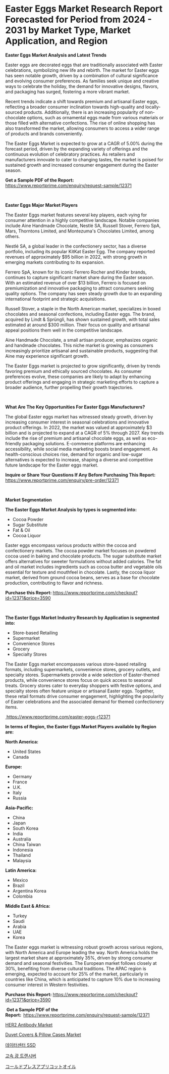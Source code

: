 <p><h1>Easter Eggs Market Research Report Forecasted for Period from 2024 -  2031 by Market Type, Market Application, and Region</h1></p><p><strong>Easter Eggs Market Analysis and Latest Trends</strong></p>
<p><p>Easter eggs are decorated eggs that are traditionally associated with Easter celebrations, symbolizing new life and rebirth. The market for Easter eggs has seen notable growth, driven by a combination of cultural significance and evolving consumer preferences. As families seek unique and creative ways to celebrate the holiday, the demand for innovative designs, flavors, and packaging has surged, fostering a more vibrant market.</p><p>Recent trends indicate a shift towards premium and artisanal Easter eggs, reflecting a broader consumer inclination towards high-quality and locally-sourced products. Additionally, there is an increasing popularity of non-chocolate options, such as ornamental eggs made from various materials or those filled with alternative confections. The rise of online shopping has also transformed the market, allowing consumers to access a wider range of products and brands conveniently.</p><p>The Easter Eggs Market is expected to grow at a CAGR of 5.00% during the forecast period, driven by the expanding variety of offerings and the continuous evolution of celebratory practices. As retailers and manufacturers innovate to cater to changing tastes, the market is poised for sustained growth and increased consumer engagement during the Easter season.</p></p>
<p><strong>Get a Sample PDF of the Report:&nbsp;</strong> <a href="https://www.reportprime.com/enquiry/request-sample/12371">https://www.reportprime.com/enquiry/request-sample/12371</a></p>
<p>&nbsp;</p>
<p><strong>Easter Eggs Major Market Players</strong></p>
<p><p>The Easter Eggs market features several key players, each vying for consumer attention in a highly competitive landscape. Notable companies include Aine Handmade Chocolate, Nestlé SA, Russell Stover, Ferrero SpA, Mars, Thorntons Limited, and Montezuma's Chocolates Limited, among others. </p><p>Nestlé SA, a global leader in the confectionery sector, has a diverse portfolio, including its popular KitKat Easter Egg. The company reported revenues of approximately $95 billion in 2022, with strong growth in emerging markets contributing to its expansion.</p><p>Ferrero SpA, known for its iconic Ferrero Rocher and Kinder brands, continues to capture significant market share during the Easter season. With an estimated revenue of over $13 billion, Ferrero is focused on premiumization and innovative packaging to attract consumers seeking quality options. The company has seen steady growth due to an expanding international footprint and strategic acquisitions.</p><p>Russell Stover, a staple in the North American market, specializes in boxed chocolates and seasonal confections, including Easter eggs. The brand, acquired by Lindt & Sprüngli, has shown sustained growth, with total sales estimated at around $300 million. Their focus on quality and artisanal appeal positions them well in the competitive landscape.</p><p>Aine Handmade Chocolate, a small artisan producer, emphasizes organic and handmade chocolates. This niche market is growing as consumers increasingly prioritize artisanal and sustainable products, suggesting that Aine may experience significant growth.</p><p>The Easter Eggs market is projected to grow significantly, driven by trends favoring premium and ethically sourced chocolates. As consumer preferences evolve, these companies are likely to adapt by enhancing product offerings and engaging in strategic marketing efforts to capture a broader audience, further propelling their growth trajectories.</p></p>
<p>&nbsp;</p>
<p><strong>What Are The Key Opportunities For Easter Eggs Manufacturers?</strong></p>
<p><p>The global Easter eggs market has witnessed steady growth, driven by increasing consumer interest in seasonal celebrations and innovative product offerings. In 2022, the market was valued at approximately $3 billion and is projected to expand at a CAGR of 5% through 2027. Key trends include the rise of premium and artisanal chocolate eggs, as well as eco-friendly packaging solutions. E-commerce platforms are enhancing accessibility, while social media marketing boosts brand engagement. As health-conscious choices rise, demand for organic and low-sugar alternatives is expected to increase, shaping a diverse and competitive future landscape for the Easter eggs market.</p></p>
<p><strong>Inquire or Share Your Questions If Any Before Purchasing This Report:</strong> <a href="https://www.reportprime.com/enquiry/pre-order/12371">https://www.reportprime.com/enquiry/pre-order/12371</a></p>
<p>&nbsp;</p>
<p><strong>Market Segmentation</strong></p>
<p><strong>The Easter Eggs Market Analysis by types is segmented into:</strong></p>
<p><ul><li>Cocoa Powder</li><li>Sugar Substitute</li><li>Fat & Oil</li><li>Cocoa Liquor</li></ul></p>
<p><p>Easter eggs encompass various products within the cocoa and confectionery markets. The cocoa powder market focuses on powdered cocoa used in baking and chocolate products. The sugar substitute market offers alternatives for sweeter formulations without added calories. The fat and oil market includes ingredients such as cocoa butter and vegetable oils essential for texture and mouthfeel in chocolate. Lastly, the cocoa liquor market, derived from ground cocoa beans, serves as a base for chocolate production, contributing to flavor and richness.</p></p>
<p><strong>Purchase this Report:&nbsp;</strong><a href="https://www.reportprime.com/checkout?id=12371&price=3590">https://www.reportprime.com/checkout?id=12371&price=3590</a></p>
<p>&nbsp;</p>
<p><strong>The Easter Eggs Market Industry Research by Application is segmented into:</strong></p>
<p><ul><li>Store-based Retailing</li><li>Supermarket</li><li>Convenience Stores</li><li>Grocery</li><li>Specialty Stores</li></ul></p>
<p><p>The Easter Eggs market encompasses various store-based retailing formats, including supermarkets, convenience stores, grocery outlets, and specialty stores. Supermarkets provide a wide selection of Easter-themed products, while convenience stores focus on quick access to seasonal treats. Grocery stores cater to everyday shoppers with festive options, and specialty stores often feature unique or artisanal Easter eggs. Together, these retail formats drive consumer engagement, highlighting the popularity of Easter celebrations and the associated demand for themed confectionery items.</p></p>
<p><a href="https://www.reportprime.com/easter-eggs-r12371">&nbsp;https://www.reportprime.com/easter-eggs-r12371</a></p>
<p><strong>In terms of Region, the Easter Eggs Market Players available by Region are:</strong></p>
<p>
    <p> <strong> North America: </strong>
        <ul>
            <li>United States</li>
            <li>Canada</li>
        </ul>
        </p> 
    <p> <strong> Europe: </strong>
        <ul>
            <li>Germany</li>
            <li>France</li>
            <li>U.K.</li>
            <li>Italy</li>
            <li>Russia</li>
        </ul>
        </p> 
    <p> <strong> Asia-Pacific: </strong>
        <ul>
            <li>China</li>
            <li>Japan</li>
            <li>South Korea</li>
            <li>India</li>
            <li>Australia</li>
            <li>China Taiwan</li>
            <li>Indonesia</li>
            <li>Thailand</li>
            <li>Malaysia</li>
        </ul>
        </p> 
    <p> <strong> Latin America: </strong>
        <ul>
            <li>Mexico</li>
            <li>Brazil</li>
            <li>Argentina Korea</li>
            <li>Colombia</li>
        </ul>
        </p> 
    <p> <strong> Middle East & Africa: </strong>
        <ul>
            <li>Turkey</li>
            <li>Saudi</li>
            <li>Arabia</li>
            <li>UAE</li>
            <li>Korea</li>
        </ul>
    </p>
    </p>
<p><p>The Easter eggs market is witnessing robust growth across various regions, with North America and Europe leading the way. North America holds the largest market share at approximately 35%, driven by strong consumer demand and seasonal festivities. The European market follows closely at 30%, benefiting from diverse cultural traditions. The APAC region is emerging, expected to account for 25% of the market, particularly in countries like China, which is anticipated to capture 10% due to increasing consumer interest in Western festivities.</p></p>
<p><strong>Purchase this Report: </strong><a href="https://www.reportprime.com/checkout?id=12371&price=3590">https://www.reportprime.com/checkout?id=12371&price=3590</a></p>
<p>&nbsp;<strong>Get a Sample PDF of the Report:&nbsp;&nbsp;</strong><a href="https://www.reportprime.com/enquiry/request-sample/12371">https://www.reportprime.com/enquiry/request-sample/12371</a></p>
<p><strong></strong></p>
<p><p><a href="https://medium.com/@rhys_bevs91/her2-antibody-market-outlook-complete-industry-analysis-2024-to-2031-9ba6750ba5ca">HER2 Antibody Market</a></p><p><a href="https://github.com/joannesouthgate/Market-Research-Report-List-4/blob/main/duvet-covers-pillow-cases-market.md">Duvet Covers & Pillow Cases Market</a></p><p><a href="https://medium.com/@addiehirthe50/%EC%8B%9C%EC%9E%A5-%EC%98%88%EC%B8%A1-%EB%B3%80%ED%99%94-%EA%B8%80%EB%A1%9C%EB%B2%8C-%EB%8D%B0%EC%9D%B4%ED%84%B0-%EC%84%BC%ED%84%B0-ssd-%EC%8B%9C%EC%9E%A5-%EB%8F%99%ED%96%A5-%EB%B0%8F-%EB%AF%B8%EB%9E%98-%EC%B6%94%EC%84%B8-2024-2031-b5e7f4f2e455">데이터센터 SSD</a></p><p><a href="https://medium.com/@addiehirthe50/%EA%B8%80%EB%A1%9C%EB%B2%8C-%EA%B3%A0%EC%86%8D-%EA%B4%91-%ED%8A%B8%EB%9E%9C%EC%8B%9C%EB%B2%84-%EC%8B%9C%EC%9E%A5-%EB%B6%80%EB%AC%B8%EC%97%90%EC%84%9C-2024%EB%85%84%EB%B6%80%ED%84%B0-2031%EB%85%84%EA%B9%8C%EC%A7%80%EC%9D%98-%EC%8B%9C%EC%9E%A5-%EB%8F%99%ED%96%A5-%EB%B0%8F-%EB%AF%B8%EB%9E%98-%EC%A0%84%EB%A7%9D-9387b60edc48">고속 광 트랜시버</a></p><p><a href="https://medium.com/@tealricheld61/%E3%82%A4%E3%83%8E%E3%83%99%E3%83%BC%E3%82%B7%E3%83%A7%E3%83%B3%E3%81%AE%E6%9C%AA%E6%9D%A5-%E3%82%B0%E3%83%AD%E3%83%BC%E3%83%90%E3%83%AB%E3%82%B3%E3%83%BC%E3%83%AB%E3%83%89%E3%83%97%E3%83%AC%E3%82%B9%E3%82%A2%E3%83%97%E3%83%AA%E3%82%B3%E3%83%83%E3%83%88%E3%82%AA%E3%82%A4%E3%83%AB%E5%B8%82%E5%A0%B4%E3%81%AE%E6%88%90%E9%95%B7%E3%81%A8%E6%A9%9F%E4%BC%9A-2024-2031-32ffa0d94002">コールドプレスアプリコットオイル</a></p></p>